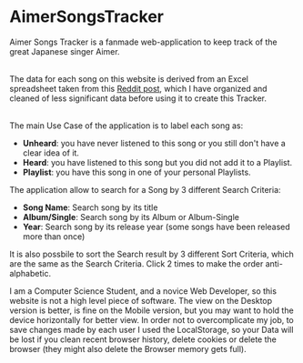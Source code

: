 # AimerSongsTracker

Aimer Songs Tracker is a fanmade web-application to keep track of the great Japanese singer Aimer.<br><br>

The data for each song on this website is derived from an Excel spreadsheet taken from this [Reddit post](https://www.reddit.com/r/Aimer/comments/14vyy9o/aimers_complete_song_list/), which I have organized and cleaned of less significant data before using it to create this Tracker.<br><br>

The main Use Case of the application is to label each song as:<br>
- **Unheard**: you have never listened to this song or you still don't have a clear idea of it.
- **Heard**: you have listened to this song but you did not add it to a Playlist.
- **Playlist**: you have this song in one of your personal Playlists.

The application allow to search for a Song by 3 different Search Criteria:
- **Song Name**: Search song by its title
- **Album/Single**: Search song by its Album or Album-Single
- **Year**: Search song by its release year (some songs have been released more than once)

It is also possbile to sort the Search result by 3 different Sort Criteria, which are the same as the Search Criteria. Click 2 times to make the order anti-alphabetic.<br>


I am a Computer Science Student, and a novice Web Developer, so this website is not a high level piece of software. The view on the Desktop version is better, is fine on the Mobile version, but you may want to hold the device horizontally for better view. In order not to overcomplicate my job, to save changes made by each user I used the LocalStorage, so your Data will be lost if you clean recent browser history, delete cookies or delete the browser (they might also delete the Browser memory gets full).

